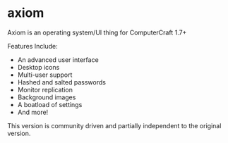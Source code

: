 # axiom

Axiom is an operating system/UI thing for ComputerCraft 1.7+

Features Include:
 - An advanced user interface
 - Desktop icons
 - Multi-user support
 - Hashed and salted passwords
 - Monitor replication
 - Background images
 - A boatload of settings
 - And more!

This version is community driven and partially independent to the original version.
